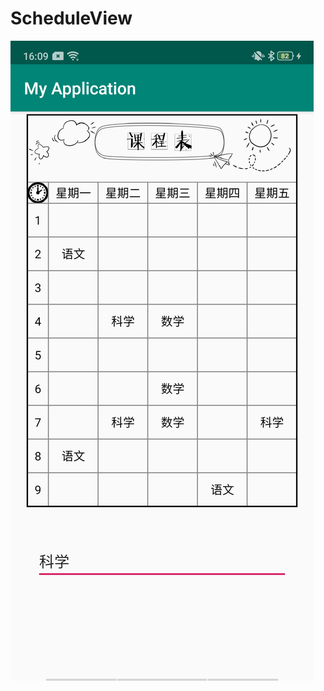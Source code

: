 # ScheduleView
![Image](https://github.com/tuliangtan/ScheduleView/blob/master/device-2020-03-09-160915.png)
